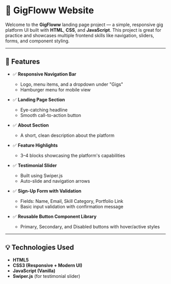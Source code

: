 # 🌟 GigFloww Website

Welcome to the **GigFloww** landing page project — a simple, responsive gig platform UI built with **HTML**, **CSS**, and **JavaScript**. This project is great for practice and showcases multiple frontend skills like navigation, sliders, forms, and component styling.

---

## 📌 Features

- ✅ **Responsive Navigation Bar**  
  - Logo, menu items, and a dropdown under "Gigs"
  - Hamburger menu for mobile view

- ✅ **Landing Page Section**  
  - Eye-catching headline
  - Smooth call-to-action button

- ✅ **About Section**  
  - A short, clean description about the platform

- ✅ **Feature Highlights**  
  - 3–4 blocks showcasing the platform's capabilities

- ✅ **Testimonial Slider**  
  - Built using Swiper.js
  - Auto-slide and navigation arrows

- ✅ **Sign-Up Form with Validation**  
  - Fields: Name, Email, Skill Category, Portfolio Link
  - Basic input validation with confirmation message

- ✅ **Reusable Button Component Library**  
  - Primary, Secondary, and Disabled buttons with hover/active styles

---

## 💡 Technologies Used

- **HTML5**
- **CSS3 (Responsive + Modern UI)**
- **JavaScript (Vanilla)**
- **Swiper.js** (for testimonial slider)
